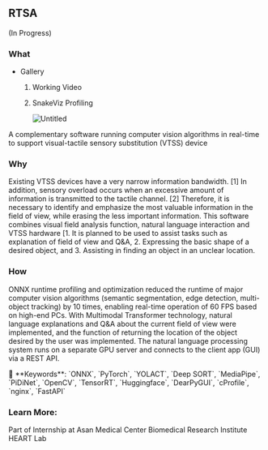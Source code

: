 ## RTSA

(In Progress)

<!-- <img class="aspect-video object-cover hover:scale-102 transition-all duration-500 ease-in-out transform" src="/assets/MainPhoto_TipLetsWristLets.png"> -->

### What

- Gallery
    1. Working Video
        
        
    2. SnakeViz Profiling
        
        ![Untitled](https://s3-us-west-2.amazonaws.com/secure.notion-static.com/c6068cfc-2d39-4d8b-9072-4a8b0bf1ec53/Untitled.png)
        

A complementary software running computer vision algorithms in real-time to support visual-tactile sensory substitution (VTSS) device

### Why

Existing VTSS devices have a very narrow information bandwidth. [1] In addition, sensory overload occurs when an excessive amount of information is transmitted to the tactile channel. [2] Therefore, it is necessary to identify and emphasize the most valuable information in the field of view, while erasing the less important information. This software combines visual field analysis function, natural language interaction and VTSS hardware [1. It is planned to be used to assist tasks such as explanation of field of view and Q&A, 2. Expressing the basic shape of a desired object, and 3. Assisting in finding an object in an unclear location.

### How

ONNX runtime profiling and optimization reduced the runtime of major computer vision algorithms (semantic segmentation, edge detection, multi-object tracking) by 10 times, enabling real-time operation of 60 FPS based on high-end PCs. With Multimodal Transformer technology, natural language explanations and Q&A about the current field of view were implemented, and the function of returning the location of the object desired by the user was implemented. The natural language processing system runs on a separate GPU server and connects to the client app (GUI) via a REST API.

<aside>
🥚 **Keywords**: `ONNX`, `PyTorch`, `YOLACT`, `Deep SORT`, `MediaPipe`, `PiDiNet`, `OpenCV`, `TensorRT`, `Huggingface`, `DearPyGUI`, `cProfile`, `nginx`, `FastAPI`

</aside>

### Learn More:

Part of Internship at Asan Medical Center Biomedical Research Institute HEART Lab